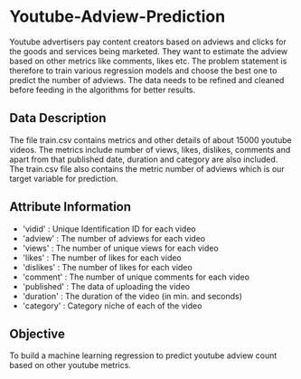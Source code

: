 # Youtube-Adview-Prediction
Youtube advertisers pay content creators based on adviews and clicks for the goods and services being marketed. They want to estimate the adview based on other metrics like comments, likes etc. The problem statement is therefore to train various regression models and choose the best one to predict the number of adviews. The data needs to be refined and cleaned before feeding in the algorithms for better results.

## Data Description
The file train.csv contains metrics and other details of about 15000 youtube
videos. The metrics include number of views, likes, dislikes, comments and
apart from that published date, duration and category are also included.
The train.csv file also contains the metric number of adviews which is our
target variable for prediction.

## Attribute Information
* 'vidid' : Unique Identification ID for each video
* 'adview' : The number of adviews for each video
* 'views' : The number of unique views for each video
* 'likes' : The number of likes for each video
* 'dislikes' : The number of likes for each video
* 'comment' : The number of unique comments for each video
* 'published' : The data of uploading the video
* 'duration' : The duration of the video (in min. and seconds)
* 'category' : Category niche of each of the video

## Objective
To build a machine learning regression to predict youtube adview count based
on other youtube metrics.
